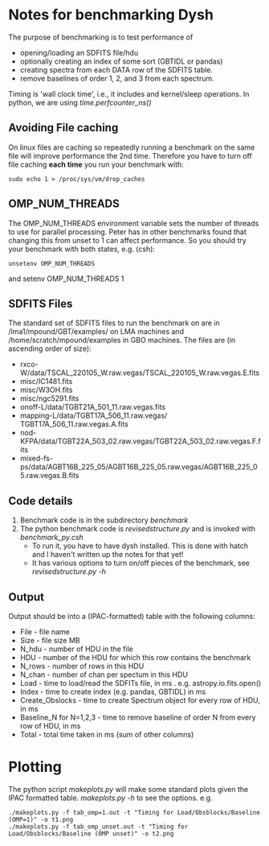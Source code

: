 # Notes for benchmarking Dysh

The purpose of  benchmarking is to test performance  of

- opening/loading an SDFITS file/hdu
- optionally creating an index of some sort (GBTIDL or pandas)
- creating spectra from each DATA row of the SDFITS table.
- remove baselines of order 1, 2, and 3 from each spectrum.

Timing is 'wall clock time', i.e., it includes and kernel/sleep operations.  In python, we are using  *time.perfcounter_ns()*

## Avoiding File caching
On linux files are caching so repeatedly running a benchmark on the same file will improve performance the 2nd time.  Therefore you have to turn off file caching **each time** you run your benchmark with:

    sudo echo 1 > /proc/sys/vm/drop_caches

## OMP_NUM_THREADS
The OMP_NUM_THREADS environment variable sets the number of threads to use for  parallel processing.  Peter has in other benchmarks found that changing this from unset to 1 can affect performance.   So you should try your benchmark with both states, e.g. (csh):

    unsetenv OMP_NUM_THREADS

and
    setenv OMP_NUM_THREADS 1

## SDFITS Files

The standard set of SDFITS files to run the benchmark on are in /lma1/mpound/GBT/examples/ on LMA machines and /home/scratch/mpound/examples in GBO machines.  The files are (in ascending order of size):

- rxco-W/data/TSCAL_220105_W.raw.vegas/TSCAL_220105_W.raw.vegas.E.fits
- misc/IC1481.fits
- misc/W3OH.fits
- misc/ngc5291.fits
- onoff-L/data/TGBT21A_501_11.raw.vegas.fits
- mapping-L/data/TGBT17A_506_11.raw.vegas/
TGBT17A_506_11.raw.vegas.A.fits
- nod-KFPA/data/TGBT22A_503_02.raw.vegas/TGBT22A_503_02.raw.vegas.F.fits
- mixed-fs-ps/data/AGBT16B_225_05/AGBT16B_225_05.raw.vegas/AGBT16B_225_05.raw.vegas.B.fits

## Code details
1. Benchmark code is in the subdirectory *benchmark*
2. The python benchmark code is *revisedstructure.py* and is invoked with *benchmark_py.csh*
    -  To run it, you have to have dysh installed.  This is done with hatch and I haven't written up the notes for that yet!
    - It has various options to turn on/off pieces of the benchmark, see *revisedstructure.py -h*

## Output
Output should be into a (IPAC-formatted) table with the following columns:

- File - file name
- Size - file size MB
- N_hdu - number of HDU in the file
- HDU - number of the HDU for which this row contains the benchmark
- N_rows - number of rows in this HDU
- N_chan - number of chan per spectum in this HDU
- Load - time to load/read the SDFITs file, in ms .  e.g. astropy.io.fits.open()
- Index - time to create index (e.g. pandas, GBTIDL) in ms
- Create_Obslocks - time to create Spectrum object for every row of HDU, in ms
- Baseline_N for N=1,2,3  - time to remove baseline of order N from every row of HDU, in ms
- Total - total time taken in ms (sum of other columns)

# Plotting
The python script *makeplots.py* will make some standard  plots given the IPAC formatted table.   *makeplots.py -h* to see the options. e.g.

    ./makeplots.py -f tab_omp=1.out -t "Timing for Load/Obsblocks/Baseline (OMP=1)" -o t1.png
    ./makeplots.py -f tab_omp_unset.out -t "Timing for Load/Obsblocks/Baseline (OMP unset)" -o t2.png
